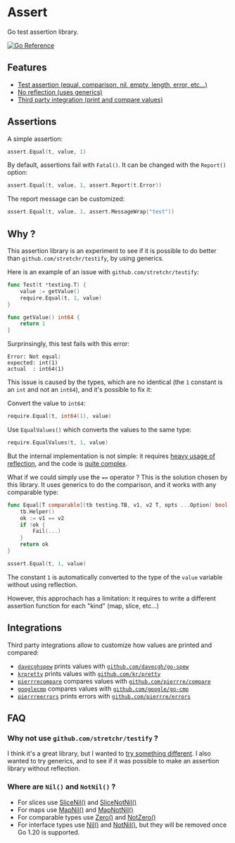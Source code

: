 # Assert

Go test assertion library.

[![Go Reference](https://pkg.go.dev/badge/github.com/pierrre/assert.svg)](https://pkg.go.dev/github.com/pierrre/assert)

## Features

- [Test assertion (equal, comparison, nil, empty, length, error, etc...)](#assertions)
- [No reflection (uses generics)](#why-)
- [Third party integration (print and compare values)](#integrations)

## Assertions

A simple assertion:

```go
assert.Equal(t, value, 1)
```

By default, assertions fail with `Fatal()`.
It can be changed with the `Report()` option:

```go
assert.Equal(t, value, 1, assert.Report(t.Error))
```

The report message can be customized:

```go
assert.Equal(t, value, 1, assert.MessageWrap("test"))
```

## Why ?

This assertion library is an experiment to see if it is possible to do better than `github.com/stretchr/testify`, by using generics.

Here is an example of an issue with `github.com/stretchr/testify`:

```go
func Test(t *testing.T) {
    value := getValue()
    require.Equal(t, 1, value)
}

func getValue() int64 {
    return 1
}
```

Surprinsingly, this test fails with this error:

```text
Error: Not equal:
expected: int(1)
actual  : int64(1)
```

This issue is caused by the types, which are no identical (the `1` constant is an `int` and not an `int64`), and it's possible to fix it:

Convert the value to `int64`:

```go
require.Equal(t, int64(1), value)
```

Use `EqualValues()` which converts the values to the same type:

```go
require.EqualValues(t, 1, value)
```

But the internal implementation is not simple: it requires [heavy usage of reflection](https://github.com/stretchr/testify/blob/master/assert/assertion_compare.go), and the code is [quite complex](https://github.com/stretchr/testify/blob/master/assert/assertions.go).

What if we could simply use the `==` operator ?
This is the solution chosen by this library.
It uses generics to do the comparison, and it works with any comparable type:

```go
func Equal[T comparable](tb testing.TB, v1, v2 T, opts ...Option) bool {
    tb.Helper()
    ok := v1 == v2
    if !ok {
        Fail(...)
    }
    return ok
}
```

```go
assert.Equal(t, 1, value)
```

The constant `1` is automatically converted to the type of the `value` variable without using reflection.

However, this approchach has a limitation: it requires to write a different assertion function for each "kind" (map, slice, etc...)

## Integrations

Third party integrations allow to customize how values are printed and compared:

- [`davecghspew`](https://pkg.go.dev/github.com/pierrre/assert/ext/davecghspew) prints values with [`github.com/davecgh/go-spew`](https://pkg.go.dev/github.com/davecgh/go-spew/spew)
- [`krpretty`](https://pkg.go.dev/github.com/pierrre/assert/ext/krpretty) prints values with [`github.com/kr/pretty`](https://pkg.go.dev/github.com/kr/pretty)
- [`pierrrecompare`](https://pkg.go.dev/github.com/pierrre/assert/ext/pierrrecompare) compares values with [`github.com/pierrre/compare`](https://pkg.go.dev/github.com/pierrre/compare)
- [`googlecmp`](https://pkg.go.dev/github.com/pierrre/assert/ext/googlecmp) compares values with [`github.com/google/go-cmp`](https://pkg.go.dev/github.com/google/go-cmp/cmp)
- [`pierrreerrors`](https://pkg.go.dev/github.com/pierrre/assert/ext/pierrreerrors) prints errors with [`github.com/pierrre/errors`](https://pkg.go.dev/github.com/pierrre/errors)

## FAQ

### Why not use `github.com/stretchr/testify` ?

I think it's a great library, but I wanted to [try something different](#why-).
I also wanted to try generics, and to see if it was possible to make an assertion library without reflection.

### Where are `Nil()` and `NotNil()` ?

- For slices use [SliceNil()](https://pkg.go.dev/github.com/pierrre/assert#SliceNil) and [SliceNotNil()](https://pkg.go.dev/github.com/pierrre/assert#SliceNotNil)
- For maps use [MapNil()](https://pkg.go.dev/github.com/pierrre/assert#MapNil) and [MapNotNil()](https://pkg.go.dev/github.com/pierrre/assert#MapNotNil)
- For comparable types use [Zero()](https://pkg.go.dev/github.com/pierrre/assert#Zero) and [NotZero()](https://pkg.go.dev/github.com/pierrre/assert#NotZero)
- For interface types use [Nil()](https://pkg.go.dev/github.com/pierrre/assert#Nil) and [NotNil()](https://pkg.go.dev/github.com/pierrre/assert#NotNil), but they will be removed once Go 1.20 is supported.
